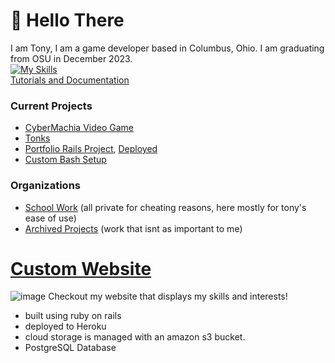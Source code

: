 # 👋 Hello There
I am Tony, I am a game developer based in Columbus, Ohio. I am graduating from OSU in December 2023.       
[![My Skills](https://skillicons.dev/icons?i=c,cs,cpp,blender,cmake,discord,js,linux,neovim,py,unity,vite,unreal)](https://skillicons.dev)     
[Tutorials and Documentation](https://github.com/Tonyy456/TutorialMaterial)

### Current Projects
- [CyberMachia Video Game](https://github.com/Tonyy456/Cybermachia)
- [Tonks](https://github.com/Tonyy456/Tonks)
- [Portfolio Rails Project](https://github.com/Tonyy456/Tony-Rails-Portfolio), [Deployed](www.antdev.cc)
- [Custom Bash Setup](https://github.com/Tonyy456/BashCommands)
  
### Organizations
- [School Work](https://github.com/orgs/Tonyy456-OSU/repositories)  (all private for cheating reasons, here mostly for tony's ease of use)
- [Archived Projects](https://github.com/orgs/Tonyy456-OldProjects/repositories)  (work that isnt as important to me)

# [Custom Website](www.antdev.cc)
![image](https://github.com/Tonyy456/Tonyy456/assets/96886789/87ac7c1e-d04a-4045-bc27-ddd58fd1d2d3)
Checkout my website that displays my skills and interests! 
- built using ruby on rails
- deployed to Heroku
- cloud storage is managed with an amazon s3 bucket.
- PostgreSQL Database


